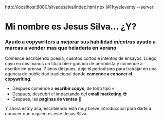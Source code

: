 http://localhost:8080/silvadeselva/index.html
npx @11ty/eleventy --server
# Mi nombre es Jesus Silva... ¿Y?
### Ayudo a copywriters a mejorar sus habilidad *mientras* ayudo a marcas a vender mas que heladeria en verano
Comence escribiendo poesia, cuentos cortos e intentos de ensayos.
Luego, cayo en mis manos un titulo bien-ganado de periodista y comence a escribir en prensa.
7 anos despues, deje el periodismo para trabajar en una agencia de publicidad tradicional donde **comence a conocer el copywriting**.
* Despues comence a **escribir *copys***, de todo tipo 💀
* Despues, descubri el impactando del **email marketing** 😎
* Despues, las **paginas de ventas** 🖖

Y ahora estoy aca, escribiendo esta muy breve introduccion para darte a conocer que o quien es este Jesus Silva.
